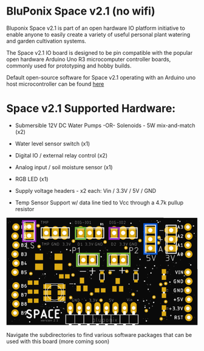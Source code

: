 # BluPonix Space v2.1 (no wifi)

Bluponix Space v2.1 is part of an open hardware IO platform initiative to enable anyone to easily create a variety of useful personal plant watering and garden cultivation systems.

The Space v2.1 IO board is designed to be pin compatible with the popular open hardware Arduino Uno R3 microcomputer controller boards, commonly used for prototyping and hobby builds.

Default open-source software for Space v2.1 operating with an Arduino uno host microcontroller can be found [here](https://github.com/adosia/adosia-token/tree/master/hardware/bluponix/space_v2.1/bluponix-space-unoR3_v2.1_default)


# Space v2.1 Supported Hardware:

- Submersible 12V DC Water Pumps -OR- Solenoids - 5W mix-and-match (x2)

- Water level sensor switch (x1)

- Digital IO / external relay control (x2)

- Analog input / soil moisture sensor (x1)

- RGB LED (x1)

- Supply voltage headers - x2 each: Vin / 3.3V / 5V / GND

- Temp Sensor Support w/ data line tied to Vcc through a 4.7k pullup resistor


<img src='./images/space_2.1_modeC.png' />


Navigate the subdirectories to find various software packages that can be used with this board (more coming soon)
